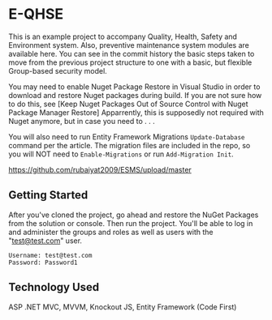 # E-QHSE
This is an example project to accompany Quality, Health, Safety and Environment system. 
Also, preventive maintenance system modules are available here. 
You can see in the commit history the basic steps taken to move from the previous project structure to one with a basic, but flexible Group-based security model. 

You may need to enable Nuget Package Restore in Visual Studio in order to download and restore Nuget packages during build. If you are not sure how to do this, see [Keep Nuget Packages Out of Source Control with Nuget Package Manager Restore] 
Apparrently, this is supposedly not required with Nuget anymore, but in case you need to . . .

You will also need to run Entity Framework Migrations `Update-Database` command per the article. The migration files are included in the repo, so you will NOT need to `Enable-Migrations` or run `Add-Migration Init`. 

https://github.com/rubaiyat2009/ESMS/upload/master

## Getting Started 
After you've cloned the project, go ahead and restore the NuGet Packages from the solution or console. Then run the project. 
You'll be able to log in and administer the groups and roles as well as users with the "test@test.com" user.

    Username: test@test.com
    Password: Password1
    
   ## Technology Used
   ASP .NET MVC, MVVM, Knockout JS, Entity Framework (Code First)
